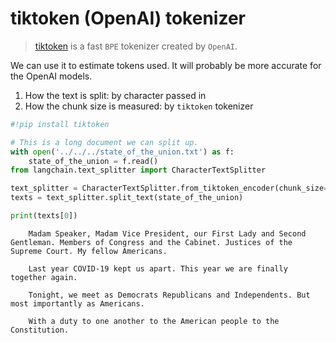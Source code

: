 # tiktoken (OpenAI) tokenizer

>[tiktoken](https://github.com/openai/tiktoken) is a fast `BPE` tokenizer created by `OpenAI`.


We can use it to estimate tokens used. It will probably be more accurate for the OpenAI models.

1. How the text is split: by character passed in
2. How the chunk size is measured: by `tiktoken` tokenizer

<!-- WARNING: THIS FILE WAS AUTOGENERATED! DO NOT EDIT! Instead, edit the notebook w/the location & name as this file. -->


```python
#!pip install tiktoken
```


```python
# This is a long document we can split up.
with open('../../../state_of_the_union.txt') as f:
    state_of_the_union = f.read()
from langchain.text_splitter import CharacterTextSplitter
```


```python
text_splitter = CharacterTextSplitter.from_tiktoken_encoder(chunk_size=100, chunk_overlap=0)
texts = text_splitter.split_text(state_of_the_union)
```


```python
print(texts[0])
```

<CodeOutputBlock lang="python">

```
    Madam Speaker, Madam Vice President, our First Lady and Second Gentleman. Members of Congress and the Cabinet. Justices of the Supreme Court. My fellow Americans.  
    
    Last year COVID-19 kept us apart. This year we are finally together again. 
    
    Tonight, we meet as Democrats Republicans and Independents. But most importantly as Americans. 
    
    With a duty to one another to the American people to the Constitution.
```

</CodeOutputBlock>
